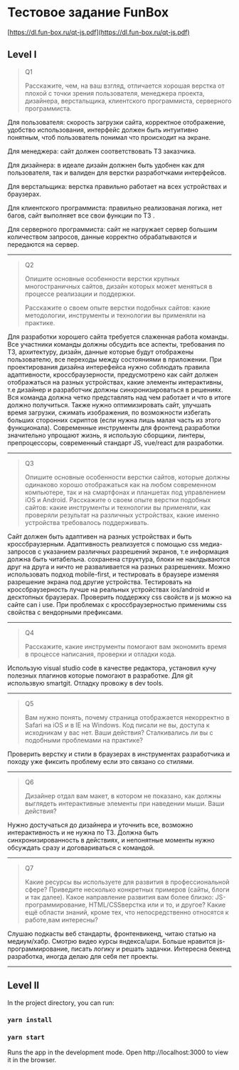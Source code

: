 # Тестовое задание FunBox

[https://dl.fun-box.ru/qt-js.pdf](https://dl.fun-box.ru/qt-js.pdf)

## Level I

> Q1
>
> Расскажите, чем, на ваш взгляд, отличается хорошая верстка от плохой с точки зрения пользователя, менеджера проекта, дизайнера, верстальщика, клиентского программиста, серверного программиста.

Для пользователя: скорость загрузки сайта, корректное отображение, удобство использования, интерфейс должен быть интуитивно понятным, чтоб пользователь понимал что происходит на экране.

Для менеджера: сайт должен соответствовать ТЗ заказчика.

Для дизайнера: в идеале дизайн должнен быть удобнен как для пользователя,
так и валиден для верстки разработчками интерфейсов.

Для верстальщика: верстка правильно работает на всех устройствах и браузерах.

Для клиентского программиста: правильно реализованая логика, нет багов, сайт выполняет все свои функции по ТЗ .

Для серверного программиста: сайт не нагружает сервер большим количеством запросов,
данные корректно обрабатываются и передаются на сервер.

---

> Q2
>
> Опишите основные особенности верстки крупных многостраничных сайтов, дизайн которых может меняться в процессе реализации и поддержки.
>
> Расскажите о своем опыте верстки подобных сайтов: какие методологии, инструменты и технологии вы применяли на практике.

Для разработки хорошего сайта требуется слаженная работа команды.
Все участники команды должны обсудить все аспекты, требования по ТЗ, архитектуру, дизайн, данные которые будут отображены пользователю, все переходы между состояниями в приложении.
При проектирования дизайна интерефейса нужно соблюдать правила адаптивности, кроссбраузерности, предусмотрено как сайт должен отображаться на разных устройствах,
какие элементы интерактивны, т.е дизайнер и разработчик должны синхронизироваться в решениях. Вся команда должна четко представлять над чем работает и что в итоге должно получиться. Также нужно оптимизировать
сайт, улучшать время загрузки, сжимать изображения, по возможности избегать больших сторонних скриптов (если нужна лишь малая часть из этого функционала). Современные инструменты для фронтенд разработки значительно упрощают жизнь, я использую сборщики, линтеры, препроцессоры, современный стандарт JS, vue/react для разработки.

---

> Q3
>
> Опишите основные особенности верстки сайтов, которые должны одинаково хорошо отображаться как на любом современном компьютере, так и на смартфонах и планшетах под управлением iOS и Android. Расскажите о своем опыте верстки подобных сайтов: какие инструменты и технологии вы применяли, как проверяли результат на различных устройствах, какие именно устройства требовалось поддерживать.

Сайт должен быть адаптивен на разных устройствах и быть кроссбраузерным. Адаптивность реализуется с помощью css медиа-запросов с указанием различных разрешений экранов, т.е информация должна быть читабельна. сохранена структура, блоки не наклдываются друг на друга и ничто не разваливается на разных разрешениях.
Можно использовать подход mobile-first, и тестировать в браузере изменяя разрешение экрана под другие устройства. Тестировать на кроссбраузерность лучше
на реальных устройствах ios/android и десктопных браузерах. Проверить поддержку css свойств и js можно на сайте can i use. При проблемах с кроссбраузерностью применимы css свойства с вендорными префиксами.

---

> Q4
>
> Расскажите, какие инструменты помогают вам экономить время в процессе написания, проверки и отладки кода.

Использую visual studio code в качестве редактора, установил кучу полезных плагинов которые помогают в разработке. Для git использвую smartgit. Отладку провожу в dev tools.

---

> Q5
>
> Вам нужно понять, почему страница отображается некорректно в Safari на iOS и в IE на Windows. Код писали не вы, доступа к исходникам у вас нет. Ваши действия? Сталкивались ли вы с подобными проблемами на практике?

Проверить верстку и стили в браузерах в инструментах разработчика и походу уже фиксить проблему если это связано со стилями.

---

> Q6
>
> Дизайнер отдал вам макет, в котором не показано, как должны выглядеть интерактивные элементы при наведении мыши. Ваши действия?

Нужно достучаться до дизайнера и уточнить все, возможно интерактивность и не нужна по ТЗ. Должна быть синхронизированность в действиях, и непонятные моменты нужно обсуждать сразу и договариваться с командой.

---

> Q7
>
> Какие ресурсы вы используете для развития в профессиональной сфере? Приведите несколько конкретных примеров (сайты, блоги и так далее). Какое направление развития вам более близко: JS-программирование, HTML/CSSверстка или и то, и другое? Какие ещё области знаний, кроме тех, что непосредственно относятся к работе,вам интересны?

Слушаю подкасты веб стандарты, фронтенвикенд, читаю статью на медиум/хабр. Смотрю видео курсы яндекса/шри. Больше нравится js-программирование, писать логику и решать задачки. Интересна бекенд разработка, иногда делаю для себя пет проекты.

---

## Level II

In the project directory, you can run:

### `yarn install`

### `yarn start`

Runs the app in the development mode.
Open http://localhost:3000 to view it in the browser.
